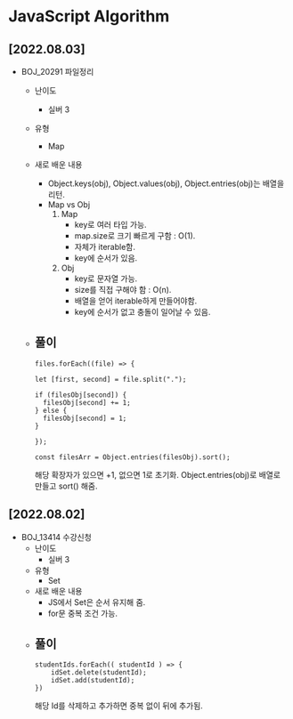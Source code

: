 # JavaScript Algorithm

## [2022.08.03]

- BOJ_20291 파일정리

  - 난이도
    - 실버 3
  - 유형
    - Map
  - 새로 배운 내용
    - Object.keys(obj), Object.values(obj), Object.entries(obj)는 배열을 리턴.
    - Map vs Obj
      1. Map
         - key로 여러 타입 가능.
         - map.size로 크기 빠르게 구함 : O(1).
         - 자체가 iterable함.
         - key에 순서가 있음.
      2. Obj
         - key로 문자열 가능.
         - size를 직접 구해야 함 : O(n).
         - 배열을 얻어 iterable하게 만들어야함.
         - key에 순서가 없고 충돌이 일어날 수 있음.
  - ## 풀이

    ```
    files.forEach((file) => {

    let [first, second] = file.split(".");

    if (filesObj[second]) {
      filesObj[second] += 1;
    } else {
      filesObj[second] = 1;
    }

    });

    const filesArr = Object.entries(filesObj).sort();
    ```

    해당 확장자가 있으면 +1, 없으면 1로 초기화.
    Object.entries(obj)로 배열로 만들고 sort() 해줌.

## [2022.08.02]

- BOJ_13414 수강신청
  - 난이도
    - 실버 3
  - 유형
    - Set
  - 새로 배운 내용
    - JS에서 Set은 순서 유지해 줌.
    - for문 중복 조건 가능.
  - ## 풀이
    ```
    studentIds.forEach(( studentId ) => {
        idSet.delete(studentId);
        idSet.add(studentId);
    })
    ```
    해당 Id를 삭제하고 추가하면 중복 없이 뒤에 추가됨.
